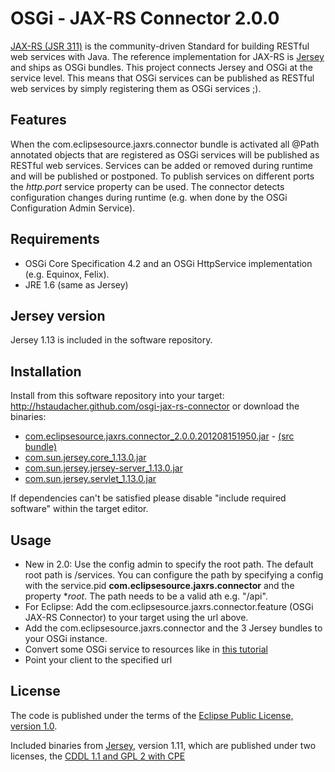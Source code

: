 OSGi - JAX-RS Connector 2.0.0
=============================

[JAX-RS (JSR 311)](http://jsr311.java.net/) is the community-driven Standard for 
building RESTful web services with Java. The reference implementation for JAX-RS is 
[Jersey](http://jersey.java.net/) and ships as OSGi bundles. This project connects 
Jersey and OSGi at the service level. This means that OSGi services can be published as 
RESTful web services by simply registering them as OSGi services ;).

Features
--------

When the com.eclipsesource.jaxrs.connector bundle is activated all @Path annotated
objects that are registered as OSGi services will be published as RESTful web services.
Services can be added or removed during runtime and will be published or postponed.
To publish services on different ports the *http.port* service property can be used.
The connector detects configuration changes during runtime (e.g. when done by the 
OSGi Configuration Admin Service).

Requirements
------------

* OSGi Core Specification 4.2 and an OSGi HttpService implementation (e.g. Equinox, Felix).
* JRE 1.6 (same as Jersey)

Jersey version
--------------

Jersey 1.13 is included in the software repository.

Installation
------------

Install from this software repository into your target: http://hstaudacher.github.com/osgi-jax-rs-connector 
or download the binaries:

* [com.eclipsesource.jaxrs.connector_2.0.0.201208151950.jar](http://hstaudacher.github.com/osgi-jax-rs-connector/plugins/com.eclipsesource.jaxrs.connector_2.0.0.201208151950.jar) - [(src bundle)](http://hstaudacher.github.com/osgi-jax-rs-connector/plugins/com.eclipsesource.jaxrs.connector.source_2.0.0.201208151950.jar)
* [com.sun.jersey.core_1.13.0.jar](http://hstaudacher.github.com/osgi-jax-rs-connector/plugins/com.sun.jersey.core_1.13.0.jar)  
* [com.sun.jersey.jersey-server_1.13.0.jar](http://hstaudacher.github.com/osgi-jax-rs-connector/plugins/com.sun.jersey.jersey-server_1.13.0.jar)
* [com.sun.jersey.servlet_1.13.0.jar](http://hstaudacher.github.com/osgi-jax-rs-connector/plugins/com.sun.jersey.servlet_1.13.0.jar)  

If dependencies can't be satisfied please disable "include required software" within the target editor.

Usage
-----

* New in 2.0: Use the config admin to specify the root path. The default root path is /services. You can configure the path by 
specifying a config with the service.pid **com.eclipsesource.jaxrs.connector** and the property **root*. The path needs to be a valid ath e.g. "/api".
* For Eclipse: Add the com.eclipsesource.jaxrs.connector.feature (OSGi JAX-RS Connector) to your target using the url above.
* Add the com.eclipsesource.jaxrs.connector and the 3 Jersey bundles to your OSGi instance.
* Convert some OSGi service to resources like in [this tutorial](http://jersey.java.net/nonav/documentation/latest/getting-started.html#d4e45)
* Point your client to the specified url

License
-------

The code is published under the terms of the [Eclipse Public License, version 1.0](http://www.eclipse.org/legal/epl-v10.html).

Included binaries from [Jersey](http://jersey.java.net/), version 1.11, which are published under two licenses, the [CDDL 1.1 and GPL 2 with CPE](http://glassfish.java.net/public/CDDL+GPL_1_1.html)
